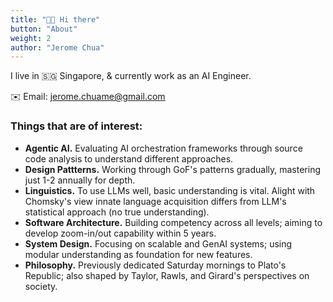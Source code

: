 ```yaml
---
title: "👋🏻 Hi there"
button: "About"
weight: 2
author: "Jerome Chua"
---
```


I live in 🇸🇬 Singapore, & currently work as an AI Engineer.

✉️ Email: jerome.chuame@gmail.com

### Things that are of interest:

- **Agentic AI.** Evaluating AI orchestration frameworks through source code analysis to understand different approaches.
- **Design Pattterns.** Working through GoF's patterns gradually, mastering just 1-2 annually for depth.
- **Linguistics.** To use LLMs well, basic understanding is vital. Alight with Chomsky's view innate language acquisition differs from LLM's statistical approach (no true understanding).
- **Software Architecture.** Building competency across all levels; aiming to develop zoom-in/out capability within 5 years.
- **System Design.** Focusing on scalable and GenAI systems; using modular understanding as foundation for new features.
- **Philosophy.** Previously dedicated Saturday mornings to Plato's Republic; also shaped by Taylor, Rawls, and Girard's perspectives on society.
